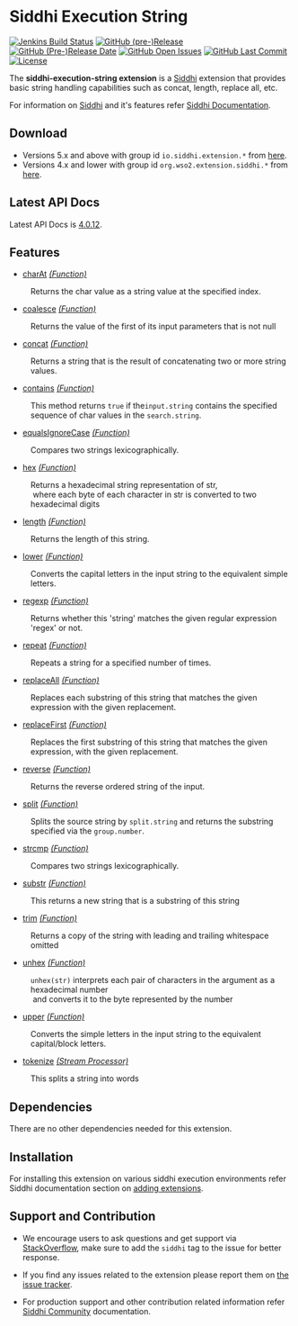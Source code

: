 Siddhi Execution String
======================================

  [![Jenkins Build Status](https://wso2.org/jenkins/job/siddhi/job/siddhi-execution-string/badge/icon)](https://wso2.org/jenkins/job/siddhi/job/siddhi-execution-string/)
  [![GitHub (pre-)Release](https://img.shields.io/github/release/siddhi-io/siddhi-execution-string/all.svg)](https://github.com/siddhi-io/siddhi-execution-string/releases)
  [![GitHub (Pre-)Release Date](https://img.shields.io/github/release-date-pre/siddhi-io/siddhi-execution-string.svg)](https://github.com/siddhi-io/siddhi-execution-string/releases)
  [![GitHub Open Issues](https://img.shields.io/github/issues-raw/siddhi-io/siddhi-execution-string.svg)](https://github.com/siddhi-io/siddhi-execution-string/commits/master)
  [![GitHub Last Commit](https://img.shields.io/github/last-commit/siddhi-io/siddhi-execution-string.svg)](https://github.com/siddhi-io/siddhi-execution-string/issues)
  [![License](https://img.shields.io/badge/License-Apache%202.0-blue.svg)](https://opensource.org/licenses/Apache-2.0)

The **siddhi-execution-string extension** is a <a target="_blank" href="https://siddhi.io/">Siddhi</a> extension that provides basic string handling capabilities such as concat, length, replace all, etc.

For information on <a target="_blank" href="https://siddhi.io/">Siddhi</a> and it's features refer <a target="_blank" href="https://siddhi.io/redirect/docs.html">Siddhi Documentation</a>. 

## Download

* Versions 5.x and above with group id `io.siddhi.extension.*` from <a target="_blank" href="https://mvnrepository.com/artifact/io.siddhi.extension.execution.string/siddhi-execution-string/">here</a>.
* Versions 4.x and lower with group id `org.wso2.extension.siddhi.*` from <a target="_blank" href="https://mvnrepository.com/artifact/org.wso2.extension.siddhi.execution.string/siddhi-execution-string">here</a>.

## Latest API Docs 

Latest API Docs is <a target="_blank" href="https://siddhi-io.github.io/siddhi-execution-string/api/4.0.12">4.0.12</a>.

## Features

* <a target="_blank" href="https://wso2-extensions.github.io/siddhi-execution-string/api/4.0.12/#charat-function">charAt</a> *<a target="_blank" href="https://wso2.github.io/siddhi/documentation/siddhi-4.0/#function">(Function)</a>*<br><div style="padding-left: 1em;"><p>Returns the char value as a string value at the specified index.</p></div>
* <a target="_blank" href="https://wso2-extensions.github.io/siddhi-execution-string/api/4.0.12/#coalesce-function">coalesce</a> *<a target="_blank" href="https://wso2.github.io/siddhi/documentation/siddhi-4.0/#function">(Function)</a>*<br><div style="padding-left: 1em;"><p>Returns the value of the first of its input parameters that is not null</p></div>
* <a target="_blank" href="https://wso2-extensions.github.io/siddhi-execution-string/api/4.0.12/#concat-function">concat</a> *<a target="_blank" href="https://wso2.github.io/siddhi/documentation/siddhi-4.0/#function">(Function)</a>*<br><div style="padding-left: 1em;"><p>Returns a string that is the result of concatenating two or more string values.</p></div>
* <a target="_blank" href="https://wso2-extensions.github.io/siddhi-execution-string/api/4.0.12/#contains-function">contains</a> *<a target="_blank" href="https://wso2.github.io/siddhi/documentation/siddhi-4.0/#function">(Function)</a>*<br><div style="padding-left: 1em;"><p>This method returns <code>true</code> if the<code>input.string</code> contains the specified sequence of char values in the <code>search.string</code>. </p></div>
* <a target="_blank" href="https://wso2-extensions.github.io/siddhi-execution-string/api/4.0.12/#equalsignorecase-function">equalsIgnoreCase</a> *<a target="_blank" href="https://wso2.github.io/siddhi/documentation/siddhi-4.0/#function">(Function)</a>*<br><div style="padding-left: 1em;"><p>Compares two strings lexicographically.</p></div>
* <a target="_blank" href="https://wso2-extensions.github.io/siddhi-execution-string/api/4.0.12/#hex-function">hex</a> *<a target="_blank" href="https://wso2.github.io/siddhi/documentation/siddhi-4.0/#function">(Function)</a>*<br><div style="padding-left: 1em;"><p>Returns a hexadecimal string representation of str,<br>&nbsp;where each byte of each character in str is converted to two hexadecimal digits</p></div>
* <a target="_blank" href="https://wso2-extensions.github.io/siddhi-execution-string/api/4.0.12/#length-function">length</a> *<a target="_blank" href="https://wso2.github.io/siddhi/documentation/siddhi-4.0/#function">(Function)</a>*<br><div style="padding-left: 1em;"><p>Returns the length of this string.</p></div>
* <a target="_blank" href="https://wso2-extensions.github.io/siddhi-execution-string/api/4.0.12/#lower-function">lower</a> *<a target="_blank" href="https://wso2.github.io/siddhi/documentation/siddhi-4.0/#function">(Function)</a>*<br><div style="padding-left: 1em;"><p>Converts the capital letters in the input string to the equivalent simple letters.</p></div>
* <a target="_blank" href="https://wso2-extensions.github.io/siddhi-execution-string/api/4.0.12/#regexp-function">regexp</a> *<a target="_blank" href="https://wso2.github.io/siddhi/documentation/siddhi-4.0/#function">(Function)</a>*<br><div style="padding-left: 1em;"><p>Returns whether  this 'string' matches the given regular expression 'regex' or not.</p></div>
* <a target="_blank" href="https://wso2-extensions.github.io/siddhi-execution-string/api/4.0.12/#repeat-function">repeat</a> *<a target="_blank" href="https://wso2.github.io/siddhi/documentation/siddhi-4.0/#function">(Function)</a>*<br><div style="padding-left: 1em;"><p>Repeats a string for a specified number of times.</p></div>
* <a target="_blank" href="https://wso2-extensions.github.io/siddhi-execution-string/api/4.0.12/#replaceall-function">replaceAll</a> *<a target="_blank" href="https://wso2.github.io/siddhi/documentation/siddhi-4.0/#function">(Function)</a>*<br><div style="padding-left: 1em;"><p>Replaces each substring of this string that matches the given expression with the given replacement.</p></div>
* <a target="_blank" href="https://wso2-extensions.github.io/siddhi-execution-string/api/4.0.12/#replacefirst-function">replaceFirst</a> *<a target="_blank" href="https://wso2.github.io/siddhi/documentation/siddhi-4.0/#function">(Function)</a>*<br><div style="padding-left: 1em;"><p>Replaces the first substring of this string that matches the given expression, with the given replacement.</p></div>
* <a target="_blank" href="https://wso2-extensions.github.io/siddhi-execution-string/api/4.0.12/#reverse-function">reverse</a> *<a target="_blank" href="https://wso2.github.io/siddhi/documentation/siddhi-4.0/#function">(Function)</a>*<br><div style="padding-left: 1em;"><p>Returns the reverse ordered string of the input.</p></div>
* <a target="_blank" href="https://wso2-extensions.github.io/siddhi-execution-string/api/4.0.12/#split-function">split</a> *<a target="_blank" href="https://wso2.github.io/siddhi/documentation/siddhi-4.0/#function">(Function)</a>*<br><div style="padding-left: 1em;"><p>Splits the source string by <code>split.string</code> and returns the substring specified via the <code>group.number</code>.</p></div>
* <a target="_blank" href="https://wso2-extensions.github.io/siddhi-execution-string/api/4.0.12/#strcmp-function">strcmp</a> *<a target="_blank" href="https://wso2.github.io/siddhi/documentation/siddhi-4.0/#function">(Function)</a>*<br><div style="padding-left: 1em;"><p>Compares two strings lexicographically.</p></div>
* <a target="_blank" href="https://wso2-extensions.github.io/siddhi-execution-string/api/4.0.12/#substr-function">substr</a> *<a target="_blank" href="https://wso2.github.io/siddhi/documentation/siddhi-4.0/#function">(Function)</a>*<br><div style="padding-left: 1em;"><p>This returns a new string that is a substring of this string</p></div>
* <a target="_blank" href="https://wso2-extensions.github.io/siddhi-execution-string/api/4.0.12/#trim-function">trim</a> *<a target="_blank" href="https://wso2.github.io/siddhi/documentation/siddhi-4.0/#function">(Function)</a>*<br><div style="padding-left: 1em;"><p>Returns a copy of the string with leading and trailing whitespace omitted</p></div>
* <a target="_blank" href="https://wso2-extensions.github.io/siddhi-execution-string/api/4.0.12/#unhex-function">unhex</a> *<a target="_blank" href="https://wso2.github.io/siddhi/documentation/siddhi-4.0/#function">(Function)</a>*<br><div style="padding-left: 1em;"><p><code>unhex(str)</code> interprets each pair of characters in the argument as a hexadecimal number<br>&nbsp;and converts it to the byte represented by the number</p></div>
* <a target="_blank" href="https://wso2-extensions.github.io/siddhi-execution-string/api/4.0.12/#upper-function">upper</a> *<a target="_blank" href="https://wso2.github.io/siddhi/documentation/siddhi-4.0/#function">(Function)</a>*<br><div style="padding-left: 1em;"><p>Converts the simple letters in the input string to the equivalent capital/block letters.</p></div>
* <a target="_blank" href="https://wso2-extensions.github.io/siddhi-execution-string/api/4.0.12/#tokenize-stream-processor">tokenize</a> *<a target="_blank" href="https://wso2.github.io/siddhi/documentation/siddhi-4.0/#stream-processor">(Stream Processor)</a>*<br><div style="padding-left: 1em;"><p>This splits a string into words</p></div>

## Dependencies 

There are no other dependencies needed for this extension. 

## Installation

For installing this extension on various siddhi execution environments refer Siddhi documentation section on <a target="_blank" href="https://siddhi.io/redirect/add-extensions.html">adding extensions</a>.

## Support and Contribution

* We encourage users to ask questions and get support via <a target="_blank" href="https://stackoverflow.com/questions/tagged/siddhi">StackOverflow</a>, make sure to add the `siddhi` tag to the issue for better response.

* If you find any issues related to the extension please report them on <a target="_blank" href="https://github.com/siddhi-io/siddhi-execution-string/issues">the issue tracker</a>.

* For production support and other contribution related information refer <a target="_blank" href="https://siddhi.io/community/">Siddhi Community</a> documentation.